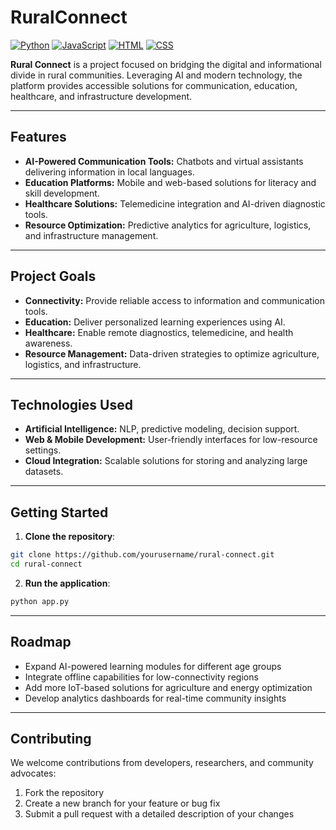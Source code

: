 # RuralConnect
[![Python](https://img.shields.io/badge/Python-83.3%25-blue)](https://www.python.org/)
[![JavaScript](https://img.shields.io/badge/JavaScript-12.9%25-yellow)](https://www.javascript.com/)
[![HTML](https://img.shields.io/badge/HTML-3.1%25-orange)](https://developer.mozilla.org/en-US/docs/Web/HTML)
[![CSS](https://img.shields.io/badge/CSS-0.7%25-blueviolet)](https://developer.mozilla.org/en-US/docs/Web/CSS)

**Rural Connect** is a project focused on bridging the digital and informational divide in rural communities. Leveraging AI and modern technology, the platform provides accessible solutions for communication, education, healthcare, and infrastructure development.

---

## Features

* **AI-Powered Communication Tools:** Chatbots and virtual assistants delivering information in local languages.
* **Education Platforms:** Mobile and web-based solutions for literacy and skill development.
* **Healthcare Solutions:** Telemedicine integration and AI-driven diagnostic tools.
* **Resource Optimization:** Predictive analytics for agriculture, logistics, and infrastructure management.

---

## Project Goals

* **Connectivity:** Provide reliable access to information and communication tools.
* **Education:** Deliver personalized learning experiences using AI.
* **Healthcare:** Enable remote diagnostics, telemedicine, and health awareness.
* **Resource Management:** Data-driven strategies to optimize agriculture, logistics, and infrastructure.

---

## Technologies Used

* **Artificial Intelligence:** NLP, predictive modeling, decision support.
* **Web & Mobile Development:** User-friendly interfaces for low-resource settings.
* **Cloud Integration:** Scalable solutions for storing and analyzing large datasets.

---

## Getting Started

1. **Clone the repository**:

```bash
git clone https://github.com/yourusername/rural-connect.git
cd rural-connect
```
2. **Run the application**:

```bash
python app.py
```

---

## Roadmap

* Expand AI-powered learning modules for different age groups
* Integrate offline capabilities for low-connectivity regions
* Add more IoT-based solutions for agriculture and energy optimization
* Develop analytics dashboards for real-time community insights

---

## Contributing

We welcome contributions from developers, researchers, and community advocates:

1. Fork the repository
2. Create a new branch for your feature or bug fix
3. Submit a pull request with a detailed description of your changes
